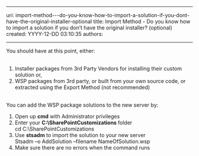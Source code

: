 

---
uri: import-method---do-you-know-how-to-import-a-solution-if-you-dont-have-the-original-installer-optional
title: Import Method - Do you know how to import a solution if you don’t have the original installer? (optional)
created: YYYY-12-DD 03:10:35
authors:

---




<span class='intro'> You should have at this point, either&#58;<br>
<br>
1. Installer packages from 3rd Party Vendors for installing their custom solution or,<br>
2. WSP packages from 3rd party, or built from your own source code, or extracted using the Export Method (not recommended)<br>
<br>
You can add the WSP package solutions&#160;to the new server by&#58;
<ol>
    <li>Open up <b>cmd</b> with Administrator privileges</li>
    <li>Enter your <b>C&#58;\SharePointCustomizations </b>folder<br>
    <span class="ms-rteCustom-CodeArea">cd C&#58;\SharePointCustomizations</span> </li>
    <li>Use <b>stsadm</b> to import the solution to your new server<br>
    <span class="ms-rteCustom-CodeArea">Stsadm –o AddSolution –filename NameOfSolution.wsp</span> </li>
    <li>Make sure there are no errors when the command runs</li>
</ol>
 </span>





